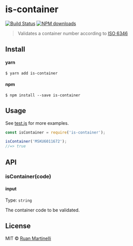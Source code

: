 # is-container 

[![Build Status](https://travis-ci.org/ruanmartinelli/is-container.svg?branch=master)](https://travis-ci.org/ruanmartinelli/is-container) [![NPM downloads](https://img.shields.io/npm/dm/is-container.svg?style=flat)](https://npmjs.com/package/is-container)

>Validates a container number according to [ISO 6346](https://en.wikipedia.org/wiki/ISO_6346)

## Install

#### yarn
```
$ yarn add is-container
```

#### npm
```
$ npm install --save is-container
```


## Usage

See [test.js](https://github.com/ruanmartinelli/is-container/blob/master/test.js) for more examples.

```js
const isContainer = require('is-container');

isContainer('MSKU6011672');
//=> true
```


## API

### isContainer(code)

#### input

Type: `string`

The container code to be validated.

## License

MIT © [Ruan Martinelli](https://github.com/ruanmartinelli)
